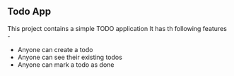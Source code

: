 ## Todo App

This project contains a simple TODO application
It has th following features -

- Anyone can create a todo
- Anyone can see their existing todos
- Anyone can mark a todo as done
